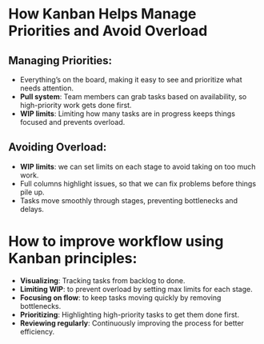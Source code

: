 # How Kanban Helps Manage Priorities and Avoid Overload

## Managing Priorities:

- Everything’s on the board, making it easy to see and prioritize what needs attention.
- **Pull system**: Team members can grab tasks based on availability, so high-priority work gets done first.
- **WIP limits**: Limiting how many tasks are in progress keeps things focused and prevents overload.

## Avoiding Overload:

- **WIP limits**: we can set limits on each stage to avoid taking on too much work.
- Full columns highlight issues, so that we can fix problems before things pile up.
- Tasks move smoothly through stages, preventing bottlenecks and delays.

# How to improve workflow using Kanban principles:

- **Visualizing**: Tracking tasks from backlog to done.
- **Limiting WIP**: to prevent overload by setting max limits for each stage.
- **Focusing on flow**: to keep tasks moving quickly by removing bottlenecks.
- **Prioritizing**: Highlighting high-priority tasks to get them done first.
- **Reviewing regularly**: Continuously improving the process for better efficiency.
